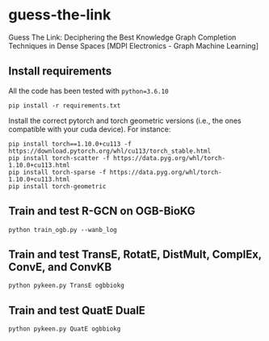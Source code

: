# guess-the-link
Guess The Link: Deciphering the Best Knowledge Graph Completion Techniques in Dense Spaces [MDPI Electronics - Graph Machine Learning]

## Install requirements
All the code has been tested with `python=3.6.10`
```
pip install -r requirements.txt
```

Install the correct pytorch and torch geometric versions (i.e., the ones compatible with your cuda device). For instance:

```
pip install torch==1.10.0+cu113 -f https://download.pytorch.org/whl/cu113/torch_stable.html
pip install torch-scatter -f https://data.pyg.org/whl/torch-1.10.0+cu113.html
pip install torch-sparse -f https://data.pyg.org/whl/torch-1.10.0+cu113.html
pip install torch-geometric

```


## Train and test R-GCN on OGB-BioKG

```
python train_ogb.py --wanb_log
```

## Train and test TransE, RotatE, DistMult, ComplEx, ConvE, and ConvKB 

```
python pykeen.py TransE ogbbiokg
```

## Train and test QuatE DualE

```
python pykeen.py QuatE ogbbiokg
```
